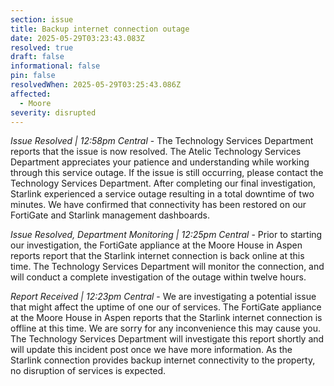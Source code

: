 ```yaml
---
section: issue
title: Backup internet connection outage
date: 2025-05-29T03:23:43.083Z
resolved: true
draft: false
informational: false
pin: false
resolvedWhen: 2025-05-29T03:25:43.086Z
affected:
  - Moore
severity: disrupted
---
```

*Issue Resolved | 12:58pm Central* - The Technology Services Department reports that the issue is now resolved. The Atelic Technology Services Department appreciates your patience and understanding while working through this service outage. If the issue is still occurring, please contact the Technology Services Department. After completing our final investigation, Starlink experienced a service outage resulting in a total downtime of two minutes. We have confirmed that connectivity has been restored on our FortiGate and Starlink management dashboards.

*Issue Resolved, Department Monitoring | 12:25pm Central* - Prior to starting our investigation, the FortiGate appliance at the Moore House in Aspen reports report that the Starlink internet connection is back online at this time. The Technology Services Department will monitor the connection, and will conduct a complete investigation of the outage within twelve hours.

*Report Received | 12:23pm Central* - We are investigating a potential issue that might affect the uptime of one our of services. The FortiGate appliance at the Moore House in Aspen reports that the Starlink internet connection is offline at this time. We are sorry for any inconvenience this may cause you. The Technology Services Department will investigate this report shortly and will update this incident post once we have more information. As the Starlink connection provides backup internet connectivity to the property, no disruption of services is expected.